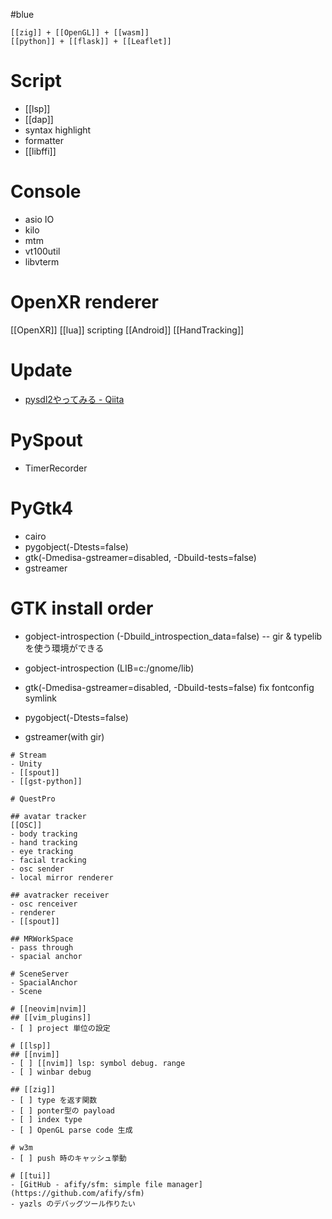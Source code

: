 #blue

```
[[zig]] + [[OpenGL]] + [[wasm]]
[[python]] + [[flask]] + [[Leaflet]]
```

# Script
- [[lsp]]
- [[dap]]
- syntax highlight
- formatter
- [[libffi]]

# Console
- asio IO
- kilo
- mtm
- vt100util
- libvterm

# OpenXR renderer

[[OpenXR]]
[[lua]] scripting
[[Android]]
[[HandTracking]]

# Update
- [pysdl2やってみる - Qiita](https://qiita.com/ousttrue/items/6ffc9625c715a85dd3c4)

# PySpout
- TimerRecorder

# PyGtk4
- cairo
- pygobject(-Dtests=false)
- gtk(-Dmedisa-gstreamer=disabled, -Dbuild-tests=false)
- gstreamer

# GTK install order
- gobject-introspection (-Dbuild_introspection_data=false)
-- gir & typelib を使う環境ができる
- gobject-introspection (LIB=c:/gnome/lib)
- gtk(-Dmedisa-gstreamer=disabled, -Dbuild-tests=false)
	fix fontconfig symlink
- pygobject(-Dtests=false)

- gstreamer(with gir)

```
# Stream
- Unity
- [[spout]]
- [[gst-python]] 

# QuestPro

## avatar tracker
[[OSC]]
- body tracking
- hand tracking
- eye tracking
- facial tracking
- osc sender
- local mirror renderer

## avatracker receiver
- osc renceiver
- renderer
- [[spout]]

## MRWorkSpace
- pass through
- spacial anchor

# SceneServer
- SpacialAnchor
- Scene

# [[neovim|nvim]]
## [[vim_plugins]]
- [ ] project 単位の設定

# [[lsp]]
## [[nvim]]
- [ ] [[nvim]] lsp: symbol debug. range
- [ ] winbar debug

## [[zig]]
- [ ] type を返す関数
- [ ] ponter型の payload
- [ ] index type
- [ ] OpenGL parse code 生成

# w3m
- [ ] push 時のキャッシュ挙動

# [[tui]]
- [GitHub - afify/sfm: simple file manager](https://github.com/afify/sfm)
- yazls のデバッグツール作りたい
```
